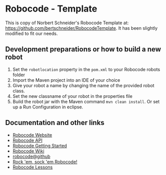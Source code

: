 Robocode - Template
====
This is copy of Norbert Schneider's Robocode Template at: https://github.com/bertschneider/RobocodeTemplate.
It has been slightly modified to fit our needs.

Development preparations or how to build a new robot
----

1. Set the `robotlocation` property in the `pom.xml` to your Robocode robots folder<br>
2. Import the Maven project into an IDE of your choice
3. Give your robot a name by changing the name of the provided robot class.
4. Set the new classname of your robot in the properties file
6. Build the robot jar with the Maven command `mvn clean install`. Or set up a Run Configuration in eclipse.

Documentation and other links
----

* [Robocode Website](ttp://robocode.sourceforge.net/)
* [Robocode API](http://robocode.sourceforge.net/docs/robocode/)
* [Robocode Getting Started](http://robowiki.net/wiki/Robocode_Basics)
* [Robocode Wiki](http://robowiki.net/wiki/Main_Page)
* [robocode@github](https://github.com/robo-code/robocode)
* [Rock 'em, sock 'em Robocode!](http://www.ibm.com/developerworks/java/library/j-robocode/index.html)
* [Robocode Lessons](http://mark.random-article.com/weber/java/robocode/)

